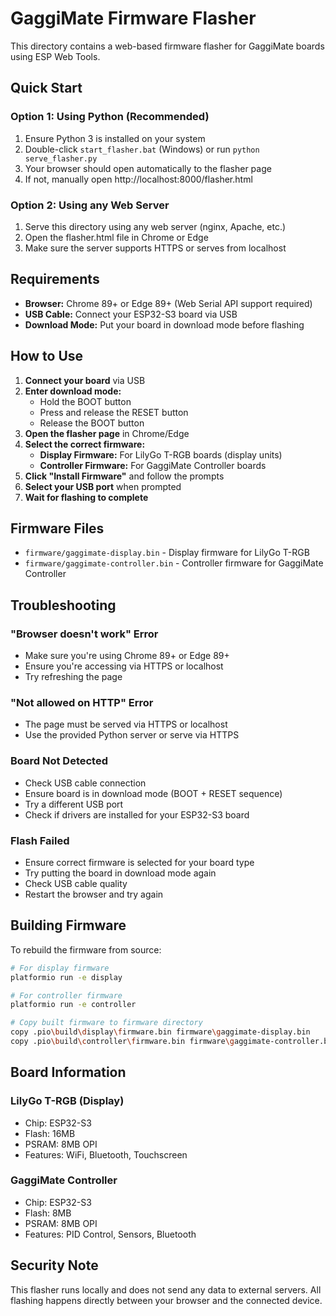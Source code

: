 # GaggiMate Firmware Flasher

This directory contains a web-based firmware flasher for GaggiMate boards using ESP Web Tools.

## Quick Start

### Option 1: Using Python (Recommended)
1. Ensure Python 3 is installed on your system
2. Double-click `start_flasher.bat` (Windows) or run `python serve_flasher.py`
3. Your browser should open automatically to the flasher page
4. If not, manually open http://localhost:8000/flasher.html

### Option 2: Using any Web Server
1. Serve this directory using any web server (nginx, Apache, etc.)
2. Open the flasher.html file in Chrome or Edge
3. Make sure the server supports HTTPS or serves from localhost

## Requirements

- **Browser:** Chrome 89+ or Edge 89+ (Web Serial API support required)
- **USB Cable:** Connect your ESP32-S3 board via USB
- **Download Mode:** Put your board in download mode before flashing

## How to Use

1. **Connect your board** via USB
2. **Enter download mode:**
   - Hold the BOOT button
   - Press and release the RESET button
   - Release the BOOT button
3. **Open the flasher page** in Chrome/Edge
4. **Select the correct firmware:**
   - **Display Firmware:** For LilyGo T-RGB boards (display units)
   - **Controller Firmware:** For GaggiMate Controller boards
5. **Click "Install Firmware"** and follow the prompts
6. **Select your USB port** when prompted
7. **Wait for flashing to complete**

## Firmware Files

- `firmware/gaggimate-display.bin` - Display firmware for LilyGo T-RGB
- `firmware/gaggimate-controller.bin` - Controller firmware for GaggiMate Controller

## Troubleshooting

### "Browser doesn't work" Error
- Make sure you're using Chrome 89+ or Edge 89+
- Ensure you're accessing via HTTPS or localhost
- Try refreshing the page

### "Not allowed on HTTP" Error
- The page must be served via HTTPS or localhost
- Use the provided Python server or serve via HTTPS

### Board Not Detected
- Check USB cable connection
- Ensure board is in download mode (BOOT + RESET sequence)
- Try a different USB port
- Check if drivers are installed for your ESP32-S3 board

### Flash Failed
- Ensure correct firmware is selected for your board type
- Try putting the board in download mode again
- Check USB cable quality
- Restart the browser and try again

## Building Firmware

To rebuild the firmware from source:

```bash
# For display firmware
platformio run -e display

# For controller firmware  
platformio run -e controller

# Copy built firmware to firmware directory
copy .pio\build\display\firmware.bin firmware\gaggimate-display.bin
copy .pio\build\controller\firmware.bin firmware\gaggimate-controller.bin
```

## Board Information

### LilyGo T-RGB (Display)
- Chip: ESP32-S3
- Flash: 16MB
- PSRAM: 8MB OPI
- Features: WiFi, Bluetooth, Touchscreen

### GaggiMate Controller
- Chip: ESP32-S3  
- Flash: 8MB
- PSRAM: 8MB OPI
- Features: PID Control, Sensors, Bluetooth

## Security Note

This flasher runs locally and does not send any data to external servers. All flashing happens directly between your browser and the connected device.
